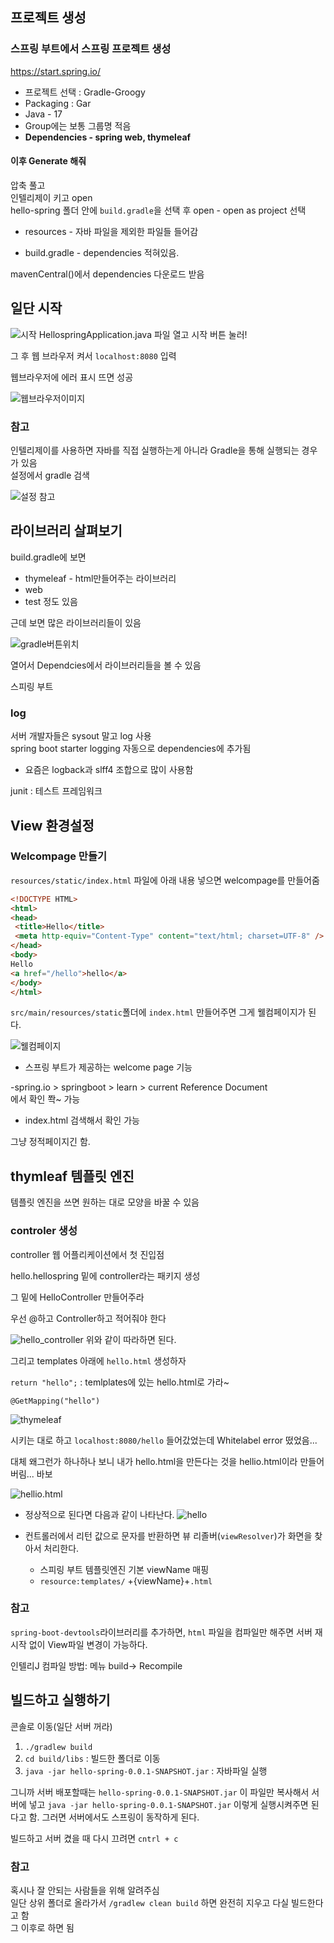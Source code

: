 ## 프로젝트 생성

### 스프링 부트에서 스프링 프로젝트 생성

https://start.spring.io/

- 프로젝트 선택 : Gradle-Groogy
- Packaging : Gar
- Java - 17
- Group에는 보통 그룹명 적음
- **Dependencies - spring web, thymeleaf**
#### 이후 Generate 해줘

압축 풀고<br>
인텔리제이 키고 open<br>
 hello-spring 폴더 안에 `build.gradle`을 선택 후 open - open as project 선택


- resources - 자바 파일을 제외한 파일들 들어감

- build.gradle - dependencies 적혀있음. 

mavenCentral()에서 dependencies 다운로드 받음

## 일단 시작
![시작](../imgs/시작.png)
HellospringApplication.java 파일 열고 시작 버튼 눌러!

그 후 웹 브라우저 켜서 `localhost:8080` 입력

웹브라우저에 에러 표시 뜨면 성공

![웹브라우저이미지](../imgs/웹브라우저%20에러.png)

### 참고
인텔리제이를 사용하면 자바를 직접 실행하는게 아니라 Gradle을 통해 실행되는 경우가 있음<br>
설정에서 gradle 검색

![설정 참고](../imgs/인텔리제이설정1.png)

## 라이브러리 살펴보기
build.gradle에 보면
- thymeleaf - html만들어주는 라이브러리
- web
- test
정도 있음 

근데 보면 많은 라이브러리들이 있음

![gradle버튼위치](../imgs/gradle버튼%20위치.png)

열어서 Dependcies에서 라이브러리들을 볼 수 있음

스피링 부트

### log 
서버 개발자들은 sysout 말고 log 사용<br>
spring boot starter logging 자동으로 dependencies에 추가됨
- 요즘은 logback과 slff4 조합으로 많이 사용함

junit : 테스트 프레임워크

## View 환경설정
### Welcompage 만들기

`resources/static/index.html` 파일에 아래 내용 넣으면 welcompage를 만들어줌
```html
<!DOCTYPE HTML>
<html>
<head>
 <title>Hello</title>
 <meta http-equiv="Content-Type" content="text/html; charset=UTF-8" />
</head>
<body>
Hello
<a href="/hello">hello</a>
</body>
</html>
```
`src/main/resources/static`폴더에 `index.html` 만들어주면 그게 웰컴페이지가 된다.

![웰컴페이지](../imgs/welcompage_hello.png)

- 스프링 부트가 제공하는 welcome page 기능

-spring.io > springboot > learn > current Reference Document <br>
에서 확인 쫙~ 가능
- index.html 검색해서 확인 가능

그냥 정적페이지긴 함.

## thymleaf 템플릿 엔진
템플릿 엔진을 쓰면 원하는 대로 모양을 바꿀 수 있음

### controler 생성
controller 웹 어플리케이션에서 첫 진입점

hello.hellospring 밑에 controller라는 패키지 생성

그 밑에 HelloController 만들어주라

우선 @하고 Controller하고 적어줘야 한다

![hello_controller](../imgs/hello_controller.png)
위와 같이 따라하면 된다.

그리고 templates 아래에 `hello.html` 생성하자

`return "hello";` : temlplates에 있는  hello.html로 가라~

`@GetMapping("hello")`

![thymeleaf](../imgs/thymleaf1.png)


시키는 대로 하고 `localhost:8080/hello` 들어갔었는데 Whitelabel error 떴었음...

대체 왜그런가 하나하나 보니 내가 hello.html을 만든다는 것을 hellio.html이라 만들어 버림... 바보

![hellio.html](../imgs/hellio.png)

- 정상적으로 된다면 다음과 같이 나타난다.
![hello](../imgs/hello.png)

-  컨트롤러에서 리턴 값으로 문자를 반환하면 뷰 리졸버(`viewResolver`)가 화면을 찾아서 처리한다.
    - 스피링 부트 템플릿엔진 기본 viewName 매핑
    - `resource:templates/` +{viewName}+`.html`

### 참고
`spring-boot-devtools`라이브러리를 추가하면, `html` 파일을 컴파일만 해주면 서버 재시작 없이 View파일 변경이 가능하다.

인텔리J 컴파일 방법: 메뉴 build-> Recompile

## 빌드하고 실행하기
콘솔로 이동(일단 서버 꺼라)

1. `./gradlew build`
2. `cd build/libs` : 빌드한 폴더로 이동
3. `java -jar hello-spring-0.0.1-SNAPSHOT.jar` : 자바파일 실행

그니까 서버 배포할때는 `hello-spring-0.0.1-SNAPSHOT.jar` 이 파일만 복사해서 서버에 넣고 `java -jar hello-spring-0.0.1-SNAPSHOT.jar` 이렇게 실행시켜주면 된다고 함. 그러면 서버에서도 스프링이 동작하게 된다.

빌드하고 서버 켰을 때 다시 끄려면 `cntrl + c` 

### 참고
혹시나 잘 안되는 사람들을 위해 알려주심 <br>
일단 상위 폴더로 올라가서 `/gradlew clean build` 하면 완전히 지우고 다실 빌드한다고 함<br>
그 이후로 하면 됨